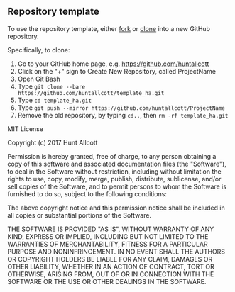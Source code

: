 ## Repository template

To use the repository template, either [fork](https://help.github.com/articles/fork-a-repo/) or [clone](https://help.github.com/articles/duplicating-a-repository/) into a new GitHub repository.

Specifically, to clone:
1. Go to your GitHub home page, e.g. https://github.com/huntallcott
2. Click on the "+" sign to Create New Repository, called ProjectName
3. Open Git Bash
4. Type `git clone --bare https://github.com/huntallcott/template_ha.git`
5. Type `cd template_ha.git`
6. Type `git push --mirror https://github.com/huntallcott/ProjectName`
7. Remove the old repository, by typing `cd..`, then `rm -rf template_ha.git`

MIT License

Copyright (c) 2017 Hunt Allcott

Permission is hereby granted, free of charge, to any person obtaining a copy
of this software and associated documentation files (the "Software"), to deal
in the Software without restriction, including without limitation the rights
to use, copy, modify, merge, publish, distribute, sublicense, and/or sell
copies of the Software, and to permit persons to whom the Software is
furnished to do so, subject to the following conditions:

The above copyright notice and this permission notice shall be included in all
copies or substantial portions of the Software.

THE SOFTWARE IS PROVIDED "AS IS", WITHOUT WARRANTY OF ANY KIND, EXPRESS OR
IMPLIED, INCLUDING BUT NOT LIMITED TO THE WARRANTIES OF MERCHANTABILITY,
FITNESS FOR A PARTICULAR PURPOSE AND NONINFRINGEMENT. IN NO EVENT SHALL THE
AUTHORS OR COPYRIGHT HOLDERS BE LIABLE FOR ANY CLAIM, DAMAGES OR OTHER
LIABILITY, WHETHER IN AN ACTION OF CONTRACT, TORT OR OTHERWISE, ARISING FROM,
OUT OF OR IN CONNECTION WITH THE SOFTWARE OR THE USE OR OTHER DEALINGS IN THE
SOFTWARE.
